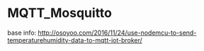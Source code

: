 # MQTT_Mosquitto
base info:  http://osoyoo.com/2016/11/24/use-nodemcu-to-send-temperaturehumidity-data-to-mqtt-iot-broker/
